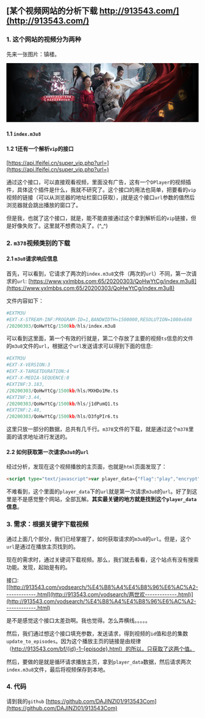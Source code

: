 ## [某个视频网站的分析下载 http://913543.com/](http://913543.com/)

### 1. 这个网站的视频分为两种

先来一张图片：镇楼。

![无心法师](images/wxfs.jpg)

#### 1.1 `index.m3u8`

#### 1.2 1还有一个解析`vip`的接口

[https://api.lfeifei.cn/super_vip.php?url=](https://api.lfeifei.cn/super_vip.php?url=)

通过这个接口，可以直接观看视频，里面没有广告，这有一个`DPlayer`的视频插件，具体这个插件是什么，我就不研究了。这个接口的用法也简单，把要看的`vip`视频的链接（可以从浏览器的地址栏窗口获取），j就是这个接口`url`参数的值然后浏览器就会跳出播放的窗口了。

但是我，也就了这个接口，就是，能不能直接通过这个拿到解析后的`vip`链接，但是好像失败了。这里就不想费功夫了。(^_^)

### 2. `m378`视频类别的下载

#### 2.1 `m3u8`请求响应信息

首先，可以看到，它请求了两次的`index.m3u8`文件（两次的`url`）不同，第一次请求的`url`: [https://www.yxlmbbs.com:65/20200303/QoHwYtCg/index.m3u8](https://www.yxlmbbs.com:65/20200303/QoHwYtCg/index.m3u8)

文件内容如下：

```python
#EXTM3U
#EXT-X-STREAM-INF:PROGRAM-ID=1,BANDWIDTH=1500000,RESOLUTION=1080x608
/20200303/QoHwYtCg/1500kb/hls/index.m3u8
```

可以看到这里面，第一个有效的行就是，第二个存放了主要的视频`ts`信息的文件的`m3u8`文件的`url`，根据这个`url`发送请求可以得到下面的信息:

```python
#EXTM3U
#EXT-X-VERSION:3
#EXT-X-TARGETDURATION:4
#EXT-X-MEDIA-SEQUENCE:0
#EXTINF:3.183,
/20200303/QoHwYtCg/1500kb/hls/MXHDo1Me.ts
#EXTINF:3.44,
/20200303/QoHwYtCg/1500kb/hls/j1dPumQ1.ts
#EXTINF:2.48,
/20200303/QoHwYtCg/1500kb/hls/D3fgPIr6.ts
```

这里只放一部分的数据，总共有几千行。`m378`文件的下载，就是通过这个`m378`里面的请求地址进行发送的。

#### 2.2 如何获取第一次请求`m3u8`的`url`

经过分析，发现在这个视频播放的主页面，也就是`html`页面发现了：

```html
<script type="text/javascript">var player_data={"flag":"play","encrypt":0,"trysee":0,"points":0,"link":"\/bf\/25408-1-1.html","link_next":"\/bf\/25408-1-2.html","link_pre":"","url":"https:\/\/www.yxlmbbs.com:65\/20200303\/QoHwYtCg\/index.m3u8","url_next":"https:\/\/www.yxlmbbs.com:65\/20200303\/gzAruYXx\/index.m3u8","from":"158m3u8","server":"no","note":""}</script>
```

不难看到，这个里面的`player_data`下的`url`就是第一次请求`m3u8`的`url`。好了到这里是不是感觉整个网站，全部瓦解。**其实最关键的地方就是找到这个`player_data`信息**。

### 3. 需求：根据关键字下载视频

通过上面几个部分，我们已经掌握了，如何获取请求的`m3u8`的`url`。但是，这个`url`是通过在播放主页找到的。

现在的需求时，通过关键词下载视频。那么，我们就去看看，这个站点有没有搜索功能。发现，起始是有的。

接口: [[http://913543.com/vodsearch/%E4%B8%A4%E4%B8%96%E6%AC%A2-------------.html](http://913543.com/vodsearch/两世欢-------------.html)](http://913543.com/vodsearch/%E4%B8%A4%E4%B8%96%E6%AC%A2-------------.html)

是不是感觉这个接口太差劲啊。我也觉得。怎么弄横线。。。。。

然后，我们通过想这个接口填充参数，发送请求，得到视频的`id`值和总的集数`update_to_episodes`。因为这个播放主页的链接是由规律（http://913543.com/bf/{id}-1-{episode}.html）的所以，只获取了这两个值。

然后，要做的是就是循环请求播放主页，拿到`player_data`数据，然后请求两次`index.m3u8`文件，最后将视频保存到本地。

### 4. 代码

请到我的`github` [https://github.com/DAJINZI01/913543Com](https://github.com/DAJINZI01/913543Com)